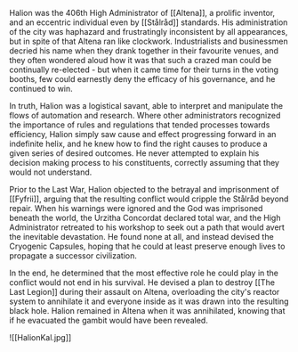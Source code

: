 Halion was the 406th High Administrator of [[Altena]], a prolific inventor, and an eccentric individual even by [[Stålråd]] standards. His administration of the city was haphazard and frustratingly inconsistent by all appearances, but in spite of that Altena ran like clockwork. Industrialists and businessmen decried his name when they drank together in their favourite venues, and they often wondered aloud how it was that such a crazed man could be continually re-elected - but when it came time for their turns in the voting booths, few could earnestly deny the efficacy of his governance, and he continued to win.

In truth, Halion was a logistical savant, able to interpret and manipulate the flows of automation and research. Where other administrators recognized the importance of rules and regulations that tended processes towards efficiency, Halion simply saw cause and effect progressing forward in an indefinite helix, and he knew how to find the right causes to produce a given series of desired outcomes. He never attempted to explain his decision making process to his constituents, correctly assuming that they would not understand.

Prior to the Last War, Halion objected to the betrayal and imprisonment of [[Fyfrii]], arguing that the resulting conflict would cripple the Stålråd beyond repair. When his warnings were ignored and the God was imprisoned beneath the world, the Urzitha Concordat declared total war, and the High Administrator retreated to his workshop to seek out a path that would avert the inevitable devastation. He found none at all, and instead devised the Cryogenic Capsules, hoping that he could at least preserve enough lives to propagate a successor civilization. 

In the end, he determined that the most effective role he could play in the conflict would not end in his survival. He devised a plan to destroy [[The Last Legion]] during their assault on Altena, overloading the city's reactor system to annihilate it and everyone inside as it was drawn into the resulting black hole. Halion remained in Altena when it was annihilated, knowing that if he evacuated the gambit would have been revealed.

![[HalionKal.jpg]]